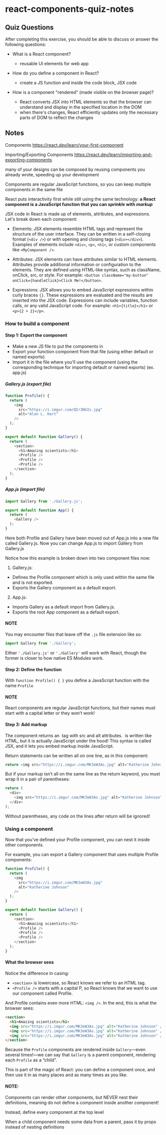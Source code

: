 # react-components-quiz-notes

## Quiz Questions

After completing this exercise, you should be able to discuss or answer the following questions:

- What is a React component?

  - reusable UI elements for web app

- How do you define a component in React?

  - create a JS function and inside the code block, JSX code

- How is a component "rendered" (made visible on the browser page)?
  - React converts JSX into HTML elements so that the browser can understand and display in the specified location in the DOM
  - when there's changes, React efficiently updates only the necessary parts of DOM to reflect the changes

## Notes

Components https://react.dev/learn/your-first-component

Importing/Exporting Components https://react.dev/learn/importing-and-exporting-components

many of your designs can be composed by reusing components you already wrote, speeding up your development

Components are regular JavaScript functions, so you can keep multiple components in the same file

React puts interactivity first while still using the same technology: **a React component is a JavaScript function that you can _sprinkle_ with _markup_**

JSX code in React is made up of elements, attributes, and expressions. Let's break down each component:

- Elements: JSX elements resemble HTML tags and represent the structure of the user interface. They can be written in a self-closing format (`<div />`) or with opening and closing tags (`<div></div>`). Examples of elements include `<div>`, `<p>`, `<h1>`, or custom components like `<MyComponent />`.

- Attributes: JSX elements can have attributes similar to HTML elements. Attributes provide additional information or configuration to the elements. They are defined using HTML-like syntax, such as className, onClick, src, or style. For example: `<button className="my-button" onClick={handleClick}>Click Me!</button>`.

- Expressions: JSX allows you to embed JavaScript expressions within curly braces `{}`. These expressions are evaluated and the results are inserted into the JSX code. Expressions can include variables, function calls, or any valid JavaScript code. For example: `<h1>{title}</h1>` or `<p>{2 + 2}</p>`.

### How to build a component

#### Step 1: Export the component

- Make a new JS file to put the components in
- Export your function component from that file (using either default or named exports)
- Import it in the file where you’ll use the component (using the corresponding technique for importing default or named exports) (ex. app.js)

##### Gallery.js (export file)

```JavaScript
function Profile() {
  return (
    <img
      src="https://i.imgur.com/QIrZWGIs.jpg"
      alt="Alan L. Hart"
    />
  );
}

export default function Gallery() {
  return (
    <section>
      <h1>Amazing scientists</h1>
      <Profile />
      <Profile />
      <Profile />
    </section>
  );
}
```

##### App.js (import file)

```JavaScript
import Gallery from './Gallery.js';

export default function App() {
  return (
    <Gallery />
  );
}
```

Here both Profile and Gallery have been moved out of App.js into a new file called Gallery.js. Now you can change App.js to import Gallery from Gallery.js

Notice how this example is broken down into two component files now:

1. Gallery.js:

- Defines the Profile component which is only used within the same file and is not exported.
- Exports the Gallery component as a default export.

2. App.js:

- Imports Gallery as a default import from Gallery.js.
- Exports the root App component as a default export.

#### NOTE

You may encounter files that leave off the `.js` file extension like so:

```JavaScript
import Gallery from './Gallery';
```

Either `'./Gallery.js'` or `'./Gallery'` will work with React, though the former is closer to how native ES Modules work.

#### Step 2: Define the function

With `function Profile() { }` you define a JavaScript function with the name `Profile`

#### NOTE

React components are regular JavaScript functions, but their names must start with a capital letter or they won’t work!

#### Step 3: Add markup

The component returns an <img /> tag with src and alt attributes. <img /> is written like HTML, but it is actually JavaScript under the hood! This syntax is called JSX, and it lets you embed markup inside JavaScript.

Return statements can be written all on one line, as in this component:

```JavaScript
return <img src="https://i.imgur.com/MK3eW3As.jpg" alt="Katherine Johnson" />;
```

But if your markup isn’t all on the same line as the return keyword, you must wrap it in a pair of parentheses:

```JavaScript
return (
  <div>
    <img src="https://i.imgur.com/MK3eW3As.jpg" alt="Katherine Johnson" />
  </div>
);
```

Without parentheses, any code on the lines after return will be ignored!

### Using a component

Now that you’ve defined your Profile component, you can nest it inside other components.

For example, you can export a Gallery component that uses multiple Profile components:

```JavaScript
function Profile() {
  return (
    <img
      src="https://i.imgur.com/MK3eW3As.jpg"
      alt="Katherine Johnson"
    />
  );
}

export default function Gallery() {
  return (
    <section>
      <h1>Amazing scientists</h1>
      <Profile />
      <Profile />
      <Profile />
    </section>
  );
}
```

#### What the browser sees

Notice the difference in casing:

- `<section>` is lowercase, so React knows we refer to an HTML tag.
- `<Profile />` starts with a capital P, so React knows that we want to use our component called Profile.

And Profile contains even more HTML: `<img />`. In the end, this is what the browser sees:

```HTML
<section>
  <h1>Amazing scientists</h1>
  <img src="https://i.imgur.com/MK3eW3As.jpg" alt="Katherine Johnson" />
  <img src="https://i.imgur.com/MK3eW3As.jpg" alt="Katherine Johnson" />
  <img src="https://i.imgur.com/MK3eW3As.jpg" alt="Katherine Johnson" />
</section>
```

Because the `Profile` components are rendered inside `Gallery`—even several times!—we can say that `Gallery` is a parent component, rendering each `Profile` as a “child”.

This is part of the magic of React: you can define a component once, and then use it in as many places and as many times as you like.

#### NOTE:

Components can render other components, but NEVER nest their definitions, meaning do not define a component inside another component!

Instead, define every component at the top level

When a child component needs some data from a parent, pass it by props instead of nesting definitions
